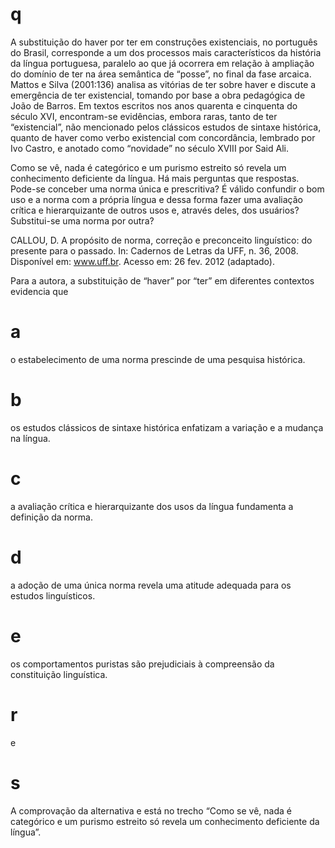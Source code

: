 # q
A substituição do haver por ter em construções existenciais, no português do Brasil, corresponde a um dos processos mais característicos da história da língua portuguesa, paralelo ao que já ocorrera em relação à ampliação do domínio de ter na área semântica de “posse”, no final da fase arcaica. Mattos e Silva (2001:136) analisa as vitórias de ter sobre haver e discute a emergência de ter existencial, tomando por base a obra pedagógica de João de Barros. Em textos escritos nos anos quarenta e cinquenta do século XVI, encontram-se evidências, embora raras, tanto de ter “existencial”, não mencionado pelos clássicos estudos de sintaxe histórica, quanto de haver como verbo existencial com concordância, lembrado por Ivo Castro, e anotado como “novidade” no século XVIII por Said Ali.

Como se vê, nada é categórico e um purismo estreito só revela um conhecimento deficiente da língua. Há mais perguntas que respostas. Pode-se conceber uma norma única e prescritiva? É válido confundir o bom uso e a norma com a própria língua e dessa forma fazer uma avaliação crítica e hierarquizante de outros usos e, através deles, dos usuários? Substitui-se uma norma por outra?

CALLOU, D. A propósito de norma, correção e preconceito linguístico: do presente para o passado. In: Cadernos de Letras da UFF, n. 36, 2008. Disponível em: www.uff.br. Acesso em: 26 fev. 2012 (adaptado).

Para a autora, a substituição de “haver” por “ter” em diferentes contextos evidencia que

# a
o estabelecimento de uma norma prescinde de uma pesquisa histórica.

# b
os estudos clássicos de sintaxe histórica enfatizam a variação e a mudança na língua.

# c
a avaliação crítica e hierarquizante dos usos da língua fundamenta a definição da norma.

# d
a adoção de uma única norma revela uma atitude adequada para os estudos linguísticos.

# e
os comportamentos puristas são prejudiciais à compreensão da constituição linguística.

# r
e

# s
A comprovação da alternativa e está no trecho “Como se vê, nada é categórico e um purismo estreito só revela um conhecimento deficiente da língua”.
